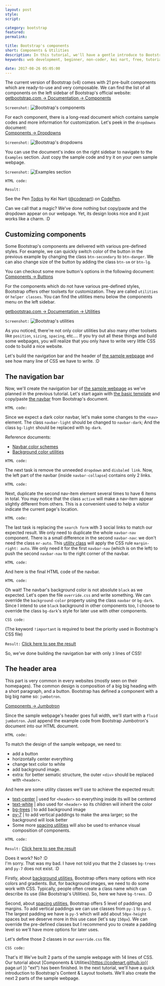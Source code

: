 ```yaml
---
layout: post
style:
script:

category: bootstrap
featured:
permalink:

title: Bootstrap's components
short: Components & Utilities
description: In this tutorial, we'll have a gentle introduce to Bootstrap's Components and Utilities. <br>We'll also start building the sample webpage mentioned previously. <br>Let's start with introduction to Components.
keywords: web development, beginner, non-coder, kei nart, free, tutorial, coding, programming, code nart, html, css, bootstrap, components, utilities

date: 2017-08-26 05:05:00
---
```


The current version of Bootstrap (v4) comes with 21 pre-built components
which are ready-to-use and very composable. We can find the list of all
components on the left sidebar of Bootstrap's official website:  
[getbootstrap.com -> Documentation -> Components](https://getbootstrap.com/docs/4.0/components/alerts/ "ext")

`Screenshot:`
![Bootstrap's components](/images/bootstrap/2/components.jpg)

For each component, there is a long-read document which contains sample
codes and more information for customization. Let's peek in the `dropdowns` document:  
[Components -> Dropdowns](https://getbootstrap.com/docs/4.0/components/dropdowns/ "ext")

`Screenshot:`
![Bootstrap's dropdowns](/images/bootstrap/2/dropdowns.jpg)

You can use the document's index on the right sidebar to navigate to the
`Examples` section. Just copy the sample code and try it on your own sample webpage.

`Screenshot:`
![Examples section](/images/bootstrap/2/examples.jpg)

`HTML code:`
<script src="https://gist.github.com/codenart/3c0ae21cda6edd9347f384951640a1ba.js">
</script>

`Result:`
<p data-height="500" data-theme-id="light" data-slug-hash="yPEmqM"
   data-default-tab="result" data-user="codenart" data-embed-version="2"
   data-pen-title="Todos" class="codepen">
   See the Pen <a href="https://codepen.io/codenart/pen/yPEmqM/">Todos</a>
   by Kei Nart (<a href="https://codepen.io/codenart">@codenart</a>) on
   <a href="https://codepen.io">CodePen</a>.
</p>
<script async src="https://production-assets.codepen.io/assets/embed/ei.js">
</script>

Can we call that a magic? We've done nothing but copy/paste and the dropdown
appear on our webpage. Yet, its design looks nice and it just works like a
charm. :D

## Customizing components

Some Bootstrap's components are delivered with various pre-defined styles.
For example, we can quickly switch color of the button in the previous example
by changing the class `btn-secondary` to `btn-danger`. We can also change size
of the button by adding the class `btn-sm` or `btn-lg`.

You can checkout some more button's options in the following document:  
[Components -> Buttons](http://getbootstrap.com/docs/4.0/components/buttons/#examples "ext")

For the components which do not have various pre-defined styles, Bootstrap
offers other toolsets for customization. They are called `utilities` or
`helper classes`. You can find the utilities menu below the components
menu on the left sidebar.

[getbootstrap.com -> Documentation -> Utilities](https://getbootstrap.com/docs/4.0/utilities/borders/ "ext")

`Screenshot:`
![Bootstrap's utilities](/images/bootstrap/2/utilities.jpg)

As you noticed, there're not only color utilities but also many other
toolsets like `position`, `sizing`, `spacing`, etc.... If you try out all
these things and build some webpages, you will realize that you only have
to write very little CSS code to build a nice website.

Let's build the navigation bar and the header of
[the sample webpage](https://codepen.io/codenart/full/bYvVNy/ "ext") and see how
many line of CSS we have to write. :D

## The navigation bar

Now, we'll create the navigation bar of
[the sample webpage](https://codenart.github.io/magic/#here-is-what-were-gonna-create "ext")
as we've planned in the previous tutorial. Let's start again with
[the basic template](https://codenart.github.io/magic/ "ext") and copy/paste
[the navbar](https://getbootstrap.com/docs/4.0/components/navbar/#supported-content "ext")
from Bootstrap's document.

`HTML code:`
<script src="https://gist.github.com/codenart/aa41d35f24a6183489bea3abf2a87c36.js">
</script>

Since we expect a dark color navbar, let's make some changes to the `<nav>` element.
The class `navbar-light` should be changed to `navbar-dark`; And the class `bg-light`
should be replaced with `bg-dark`.

Reference documents:
- [Navbar color schemes](https://getbootstrap.com/docs/4.0/components/navbar/#color-schemes "ext")
- [Background color utilities](https://getbootstrap.com/docs/4.0/utilities/colors/#background-color "ext")

`HTML code:`
<script src="https://gist.github.com/codenart/5b27db6d6054a6d67b0a9db90b6a71d5.js">
</script>

The next task is remove the unneeded `dropdown` and `disbaled link`. Now, the
left part of the navbar (inside `navbar-collapse`) contains only 2 links.

`HTML code:`
<script src="https://gist.github.com/codenart/75e96aa6b8d189ed98e5c18ba0ca11c1.js">
</script>

Next, duplicate the second nav-item element several times to have 6 items in total.
You may notice that the class `active` will make a nav-item appear slightly
different from others. This is a convenient used to help a visitor indicate the
current page's location.

`HTML code:`
<script src="https://gist.github.com/codenart/bdcf6e081561676790eb438ba461c9f6.js">
</script>

The last task is replacing the `search form` with 3 social links to match our
expected result. We only need to duplicate the whole `navbar-nav` component.
There is a small difference in the second `navbar-nav`: we don't need the class
`mr-auto`. This
[utility class](https://getbootstrap.com/docs/4.0/utilities/spacing/#examples "ext")
will apply the CSS rule `margin-right: auto`. We only need it for the first
`navbar-nav` (which is on the left) to push the second `navbar-nav` to the right
corner of the navbar.

`HTML code:`
<script src="https://gist.github.com/codenart/8e920c127d778e7a668329dd9b76792d.js">
</script>

And here is the final HTML code of the navbar.

`HTML code:`
<script src="https://gist.github.com/codenart/e932b6f158ffaf951159b6b463f2a68a.js">
</script>

Oh wait! The navbar's background color is not absolute `black` as we expected.
Let's open the file `override.css` and write something. We can override the
`background-color` property using the class `navbar` or `bg-dark`. Since I intend
to use `black` background in other components too, I choose to override the class
`bg-dark`'s style for later use with other components.

`CSS code:`
<script src="https://gist.github.com/codenart/4a9a07f3df03f2807d2ab5c54b3b6191.js">
</script>
(The keyword `!important` is required to beat the priority used in Bootstrap's CSS file)

`Result:` [Click here to see the result](https://codepen.io/codenart/full/rYrOQx/ "ext")

So, we've done building the navigation bar with only `3` lines of CSS!

## The header area

This part is very common in every websites (mostly seen on their homepages). The
common design is composition of a big big heading with a short paragraph, and a
button. Bootstrap has defined a component with a big big name so: `jumbotron`.

[Components -> Jumbotron](https://getbootstrap.com/docs/4.0/components/jumbotron/ "ext")

Since the sample webpage's header goes full width, we'll start with a `fluid
jumbotron`. Just append the example code from Bootstrap Jumbotron's document
into our HTML document.

`HTML code:`
<script src="https://gist.github.com/codenart/07531f675f6d2c324dc8a2bb02cfbe55.js">
</script>

To match the design of the sample webpage, we need to:

- add a button
- horizontally center everything
- change text color to white
- add background image.
- extra: for better sematic structure, the outer `<div>` should be replaced with `<header>`.

And here are some utility classes we'll use to achieve the expected result:

- [text-center](https://getbootstrap.com/docs/4.0/utilities/text/#text-alignment "ext") | used for `<header>` so everything inside its will be centered
- [text-white](https://getbootstrap.com/docs/4.0/utilities/colors/#color "ext") | also used for `<header>` so its children will inherit the color
- [bg-trees](https://getbootstrap.com/docs/4.0/utilities/colors/#background-color "ext") | to add
background image
- [py-7](https://getbootstrap.com/docs/4.0/utilities/spacing/ "ext") | to add
vertical paddings to make the area larger; so the background will look better
- Some more [spacing utilities](https://getbootstrap.com/docs/4.0/utilities/spacing/ "ext") will
also be used to enhance visual composition of components.

`HTML code:`
<script src="https://gist.github.com/codenart/f2ef42cef3b9990f6ef135a46145f0cd.js">
</script>

`Result:` [Click here to see the result](https://codepen.io/codenart/full/WXaPjQ/ "ext")

Does it work? No? :D  
I'm sorry. That was my bad. I have not told you that the 2 classes `bg-trees` and
`py-7` does not exist. :D

Firstly, about [background utilities](https://getbootstrap.com/docs/4.0/utilities/colors/#background-color "ext"),
Bootstrap offers many options with nice colors and gradients. But, for background
images, we need to do some work with CSS. Typically, people often create a class
name which can describe its use (like Bootstrap's Utilities). So, here we have
`bg-trees`. :D

Second, about [spacing utilities](https://getbootstrap.com/docs/4.0/utilities/spacing/ "ext"),
Bootstrap offers 5 level of paddings and margins. To add vertical paddings we
can use classes from `py-1` to `py-5`. The largest padding we have is `py-5`
which will add about `50px-height` spaces but we deserve more in this use case
(let's say `150px`). We can override the pre-defined classes but I recommend you
to create a padding level so we'll have more options for later uses.

Let's define those 2 classes in our `override.css` file.

`CSS code:`
<script src="https://gist.github.com/codenart/39aaa85719a5a8770983e0fd836b146e.js">
</script>

That's it! We've built 2 parts of the sample webpage with 14 lines of CSS. Our
tutorial about [Components & Utilities](https://codenart.github.io{{ page.url }} "ext")
has been finished. In the next tutorial, we'll have a quick introduction to
Bootstrap's Content & Layout toolsets. We'll also create the next 2 parts of the
sample webpage.
